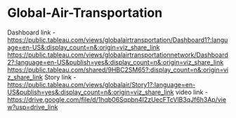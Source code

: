 # Global-Air-Transportation


Dashboard link - https://public.tableau.com/views/globalairtransportation/Dashboard1?:language=en-US&:display_count=n&:origin=viz_share_link
                 https://public.tableau.com/views/globalairtransportationnetwork/Dashboard2?:language=en-US&publish=yes&:display_count=n&:origin=viz_share_link
                 https://public.tableau.com/shared/9HBC2SM65?:display_count=n&:origin=viz_share_link
Story link     - https://public.tableau.com/views/globalair/Story1?:language=en-US&publish=yes&:display_count=n&:origin=viz_share_link
video link     - https://drive.google.com/file/d/1hqb06Sqpbn4I2zUecFTcVlB3qJf6h3Ap/view?usp=drive_link
